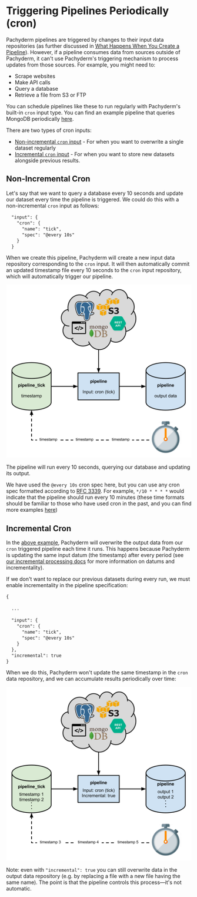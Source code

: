 # Triggering Pipelines Periodically (cron)

Pachyderm pipelines are triggered by changes to their input data repositories (as further discussed in [What Happens When You Create a Pipeline](../getting_started/beginner_tutorial.html#what-happens-when-you-create-a-pipeline)). However, if a pipeline consumes data from sources outside of Pachyderm, it can't use Pachyderm's triggering mechanism to process updates from those sources. For example, you might need to:

- Scrape websites
- Make API calls
- Query a database
- Retrieve a file from S3 or FTP

You can schedule pipelines like these to run regularly with Pachyderm's built-in `cron` input type. You can find an example pipeline that queries MongoDB periodically [here](https://github.com/pachyderm/pachyderm/tree/master/doc/examples/cron).

There are two types of cron inputs:

- [Non-incremental `cron` input](#non-incremental-cron) - For when you want to overwrite a single dataset regularly
- [Incremental `cron` input](#incremental-cron) - For when you want to store new datasets alongside previous results.

## Non-Incremental Cron

Let's say that we want to query a database every 10 seconds and update our dataset every time the pipeline is triggered. We could do this with a non-incremental `cron` input as follows:

```
  "input": {
    "cron": {
      "name": "tick",
      "spec": "@every 10s"
    }
  }
```

When we create this pipeline, Pachyderm will create a new input data repository corresponding to the `cron` input. It will then automatically commit an updated timestamp file every 10 seconds to the `cron` input repository, which will automatically trigger our pipeline.

![alt tag](cron1.png)

The pipeline will run every 10 seconds, querying our database and updating its output.

We have used the `@every 10s` cron spec here, but you can use any cron spec formatted according to [RFC 3339](https://www.ietf.org/rfc/rfc3339.txt). For example, `*/10 * * * *` would indicate that the pipeline should run every 10 minutes (these time formats should be familiar to those who have used cron in the past, and you can find more examples [here](https://en.wikipedia.org/wiki/Cron))

## Incremental Cron

In the [above example](#non-incremental-cron), Pachyderm will overwrite the output data from our `cron` triggered pipeline each time it runs. This happens because Pachyderm is updating the same input datum (the timestamp) after every period (see [our incremental processing docs](../fundamentals/incrementality.html) for more information on datums and incrementality).

If we don't want to replace our previous datasets during every run, we must enable incrementality in the pipeline specification:

```
{

  ...

  "input": {
    "cron": {
      "name": "tick",
      "spec": "@every 10s"
    }
  },
  "incremental": true
}
```

When we do this, Pachyderm won't update the same timestamp in the `cron` data repository, and we can accumulate results periodically over time:

![alt tag](cron2.png)

Note: even with `"incremental": true` you can still overwrite data in the output data repository (e.g. by replacing a file with a new file having the same name). The point is that the pipeline controls this process—it's not automatic.
